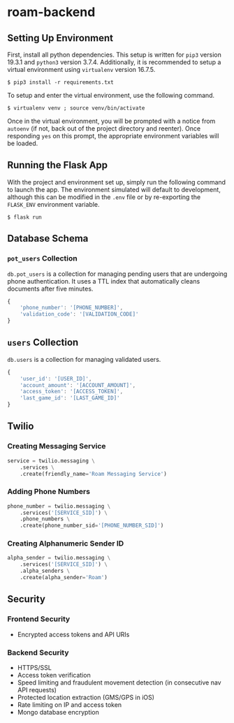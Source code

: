# roam-backend

## Setting Up Environment

First, install all python dependencies. This setup is written for `pip3` version 19.3.1 and `python3` version 3.7.4. Additionally, it is recommended to setup a virtual environment using `virtualenv` version 16.7.5.

`$ pip3 install -r requirements.txt`

To setup and enter the virtual environment, use the following command.

`$ virtualenv venv ; source venv/bin/activate`

Once in the virtual environment, you will be prompted with a notice from `autoenv` (if not, back out of the project directory and reenter). Once responding `yes` on this prompt, the appropriate environment variables will be loaded.

## Running the Flask App

With the project and environment set up, simply run the following command to launch the app. The environment simulated will default to development, although this can be modified in the `.env` file or by re-exporting the `FLASK_ENV` environment variable.

`$ flask run`

## Database Schema

### `pot_users` Collection

`db.pot_users` is a collection for managing pending users that are undergoing phone authentication. It uses a TTL index that automatically cleans documents after five minutes.

```javascript
{
    'phone_number': '[PHONE_NUMBER]',
    'validation_code': '[VALIDATION_CODE]'
}
```

## `users` Collection

`db.users` is a collection for managing validated users.

```javascript
{
    'user_id': '[USER_ID]',
    'account_amount': '[ACCOUNT_AMOUNT]',
    'access_token': '[ACCESS_TOKEN]',
    'last_game_id': '[LAST_GAME_ID]'
}
```

## Twilio

### Creating Messaging Service

```python
service = twilio.messaging \
    .services \
    .create(friendly_name='Roam Messaging Service')
```

### Adding Phone Numbers

```python
phone_number = twilio.messaging \
    .services('[SERVICE_SID]') \
    .phone_numbers \
    .create(phone_number_sid='[PHONE_NUMBER_SID]')
```

### Creating Alphanumeric Sender ID

```python
alpha_sender = twilio.messaging \
    .services('[SERVICE_SID]') \
    .alpha_senders \
    .create(alpha_sender='Roam')
```

## Security

### Frontend Security

- Encrypted access tokens and API URIs

### Backend Security

- HTTPS/SSL
- Access token verification
- Speed limiting and fraudulent movement detection (in consecutive nav API requests)
- Protected location extraction (GMS/GPS in iOS)
- Rate limiting on IP and access token
- Mongo database encryption
